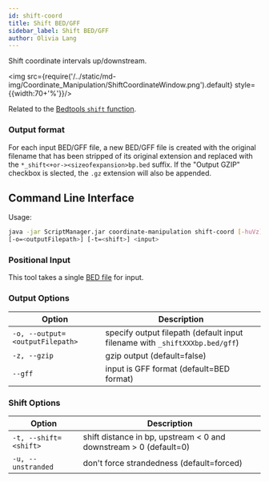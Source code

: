```yaml
---
id: shift-coord
title: Shift BED/GFF
sidebar_label: Shift BED/GFF
author: Olivia Lang
---
```


<!--![ExpandBED](/../static/icons/Coordinate_Manipulation/ExpandBED_square.svg)-->

Shift coordinate intervals up/downstream.


<img src={require('/../static/md-img/Coordinate_Manipulation/ShiftCoordinateWindow.png').default} style={{width:70+'%'}}/>

Related to the [Bedtools `shift` function][bedtools-shift].

### Output format
For each input BED/GFF file, a new BED/GFF file is created with the original filename that has been stripped of its original extension and replaced with the `*_shift<+or-><sizeofexpansion>bp.bed` suffix. If the "Output GZIP" checkbox is slected, the `.gz` extension will also be appended.

## Command Line Interface

Usage:
```bash
java -jar ScriptManager.jar coordinate-manipulation shift-coord [-huVz] [--gff]
[-o=<outputFilepath>] [-t=<shift>] <input>
```

### Positional Input

This tool takes a single [BED file][bed-format] for input.


### Output Options

| Option | Description |
| ------ | ----------- |
| `-o, --output=<outputFilepath>` | specify output filepath (default input filename with `_shiftXXXbp.bed/gff`) |
| `-z, --gzip` | gzip output (default=false) |
| `--gff` | input is GFF format (default=BED format) |



### Shift Options

| Option | Description |
| ------ | ----------- |
| `-t, --shift=<shift>` | shift distance in bp, upstream  < 0 and downstream > 0 (default=0) |
| `-u, --unstranded` | don't force strandedness (default=forced) |

[bedtools-shift]:https://bedtools.readthedocs.io/en/latest/content/tools/shift.html

[bed-format]:/docs/Guides/Getting-Started/file-formats#bed
[gff-format]:/docs/Guides/Getting-Started/file-formats#gff
